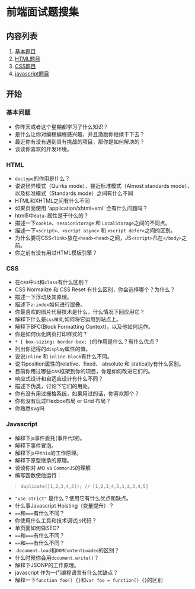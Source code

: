 # 前端面试题搜集
## 内容列表
1. [基本题目](#基本问题)
2. [HTML题目](#html) 
3. [CSS题目](#css)
4. [javascript题目](#javascript)

## 开始
### 基本问题
* 你昨天或者这个星期都学习了什么知识？
* 是什么让你对编程编程感兴趣，并且激励你继续干下去？
* 最近你有没有遇到具有挑战的项目，那你是如何解决的？
* 谈谈你喜欢的开发环境。

### HTML
* ```doctype```的作用是什么？
* 说说怪异模式（Quirks mode）、接近标准模式（Almost standards mode）、以及标准模式（Standards mode）之间有什么不同
* HTML和XHTML之间有什么不同
* 如果页面使用 'application/xhtml+xml' 会有什么问题吗？
* html5中```data-```属性是干什么的？
* 描述一下```cookie```、```sessionStorage``` 和 ```LocalStorage```之间的不同点。
* 描述一下```<script>```、```<script async>``` 和 ```<script defer>```之间的区别。
* 为什么要将CSS```<link>```放在```<head><head>```之间，JS```<script>```凡在```</body>```之前。
* 你之前有没有用过HTML模板引擎？

### CSS
* 在css中```id```和```class```有什么区别？
* CSS Normalize 和 CSS Reset 有什么区别，你会选择哪个？为什么？
* 描述一下浮动及其原理。
* 描述下```z-index```如何进行层叠。
* 你最喜欢的图片代替技术是什么，什么情况下回应用它？
* 解释下什么是```css精灵```,如何将它运用到站点上。
* 解释下BFC(Block Formatting Context)，以及他如何运作。
* 你是如何优化网页打印样式的？
* ```* { box-sizing: border-box; }```的作用是什么？有什么优点？
* 列出你记得的```display```属性的值。
* 说说```inline``` 和 ```inline-block```有什么不同。
* 说书position属性的relative、fixed、 absolute 和 statically有什么区别。 
* 目前你用过哪些css框架到你的项目，你是如何改进它们的。
* 响应式设计和自适应设计有什么不同？
* 描述下伪类，讨论下它们的用处。
* 你有没有用过栅格系统，如果用过的话，你喜欢那个？
* 你有没有玩过Flexbox布局 or Grid 布局？
* 你熟悉svg吗

### Javascript
* 解释下js事件委托(事件代理)。
* 解释下事件冒泡。
* 解释下js中```this```的工作原理。
* 解释下原型继承的原理。
* 谈谈你对 ```AMD``` vs ```CommonJS```的理解
* 编写函数使他运行：
> ```duplicate([1,2,3,4,5]); // [1,2,3,4,5,1,2,3,4,5]```
* ```"use strict"``` 是什么？使用它有什么优点和缺点。
* 什么事Javascript Hoisting（变量提升）？
* ```==```和```===```有什么不同？
* 你使用什么工具和技术调试js代码？
* 单页面如何做SEO?
* ```==```和```===```有什么不同？
* ```==```和```===```有什么不同？
*  ```document.load```和```DOMContentLoaded```的区别？
* 什么时候你会用```document.write()```？
* 解释下JSONP的工作原理。
* javascript 作为一门编程语言有什么优缺点？
* 解释一下```function foo() {}```和```var foo = function() {}```的区别

